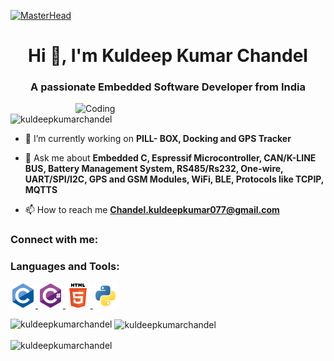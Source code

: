 [![MasterHead](https://miro.medium.com/v2/resize:fit:1360/1*zVnWJtyGOX_kUIDm6ccCfQ.gif)](https://Kuldeepkumarchandel.io)

<h1 align="center">Hi 👋, I'm Kuldeep Kumar Chandel</h1>
<h3 align="center">A passionate Embedded Software Developer from India</h3>
<img align="right" alt="Coding" width="400" src="https://www.sarvika.com/wp-content/uploads/2021/03/Backend-Developer-Python-GIF-Dribble.gif">

<p align="left"> <img src="https://komarev.com/ghpvc/?username=kuldeepkumarchandel&label=Profile%20views&color=0e75b6&style=flat" alt="kuldeepkumarchandel" /> </p>

- 🔭 I’m currently working on **PILL- BOX, Docking and GPS Tracker**

- 💬 Ask me about **Embedded C, Espressif Microcontroller, CAN/K-LINE BUS, Battery Management System, RS485/Rs232, One-wire, UART/SPI/I2C, GPS and GSM Modules, WiFi, BLE, Protocols like TCPIP, MQTTS**

- 📫 How to reach me **Chandel.kuldeepkumar077@gmail.com**

<h3 align="left">Connect with me:</h3>
<p align="left">
</p>

<h3 align="left">Languages and Tools:</h3>
<p align="left"> <a href="https://www.cprogramming.com/" target="_blank" rel="noreferrer"> <img src="https://raw.githubusercontent.com/devicons/devicon/master/icons/c/c-original.svg" alt="c" width="40" height="40"/> </a> <a href="https://www.w3schools.com/cs/" target="_blank" rel="noreferrer"> <img src="https://raw.githubusercontent.com/devicons/devicon/master/icons/csharp/csharp-original.svg" alt="csharp" width="40" height="40"/> </a> <a href="https://www.w3.org/html/" target="_blank" rel="noreferrer"> <img src="https://raw.githubusercontent.com/devicons/devicon/master/icons/html5/html5-original-wordmark.svg" alt="html5" width="40" height="40"/> </a> <a href="https://www.python.org" target="_blank" rel="noreferrer"> <img src="https://raw.githubusercontent.com/devicons/devicon/master/icons/python/python-original.svg" alt="python" width="40" height="40"/> </a> </p>

<p><img align="left" src="https://github-readme-stats.vercel.app/api/top-langs?username=kuldeepkumarchandel&show_icons=true&locale=en&layout=compact" alt="kuldeepkumarchandel" /></p>

<p>&nbsp;<img align="center" src="https://github-readme-stats.vercel.app/api?username=kuldeepkumarchandel&show_icons=true&locale=en" alt="kuldeepkumarchandel" /></p>

<p><img align="center" src="https://github-readme-streak-stats.herokuapp.com/?user=kuldeepkumarchandel&" alt="kuldeepkumarchandel" /></p>
